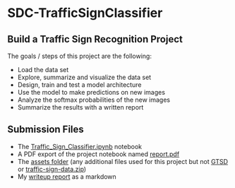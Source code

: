 # SDC-TrafficSignClassifier

## **Build a Traffic Sign Recognition Project**

The goals / steps of this project are the following:
* Load the data set
* Explore, summarize and visualize the data set
* Design, train and test a model architecture
* Use the model to make predictions on new images
* Analyze the softmax probabilities of the new images
* Summarize the results with a written report

## **Submission Files**

* The [Traffic_Sign_Classifier.ipynb](./Traffic_Sign_Classifier.ipynb) notebook
* A PDF export of the project notebook named [report.pdf](./report.pdf)
* The [assets folder](./assets) (any additional files used for this project but not [GTSD](http://benchmark.ini.rub.de/?section=gtsrb&subsection=dataset) or [traffic-sign-data.zip](https://d17h27t6h515a5.cloudfront.net/topher/2017/February/5898cd6f_traffic-signs-data/traffic-signs-data.zip))
* My [writeup report](./writeup.md) as a markdown
